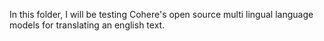 In this folder, I will be testing Cohere's open source multi lingual language models for translating an english text.

